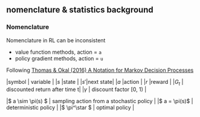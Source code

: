 ## nomenclature & statistics background

### Nomenclature

Nomenclature in RL can be inconsistent
- value function methods, action = `a`
- policy gradient methods, action = `u`

Following [Thomas & Okal (2016) A Notation for Markov Decision Processes](https://arxiv.org/pdf/1512.09075.pdf)


|symbol | variable  |
|$s$ |state     |
|$s'$|next state|
|$a$ |action    |
|$r$ |reward    |
|$G_t$ | discounted return after time t|
|$\gamma$ |  discount factor [0, 1) |

|$ a \sim \pi(s) $  | sampling action from a stochastic policy |
|$ a = \pi(s)$ | deterministic policy |
|$ \pi^\star $ | optimal policy |
